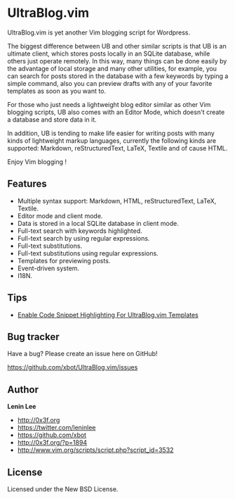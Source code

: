 UltraBlog.vim
=============

UltraBlog.vim is yet another Vim blogging script for Wordpress.

The biggest difference between UB and other similar scripts is that UB is an ultimate client, which stores posts locally in an SQLite database, while others just operate remotely. In this way, many things can be done easily by the advantage of local storage and many other utilities, for example, you can search for posts stored in the database with a few keywords by typing a simple command, also you can preview drafts with any of your favorite templates as soon as you want to.

For those who just needs a lightweight blog editor similar as other Vim blogging scripts, UB also comes with an Editor Mode, which doesn't create a database and store data in it.

In addition, UB is tending to make life easier for writing posts with many kinds of lightweight markup languages, currently the following kinds are supported: Markdown, reStructuredText, LaTeX, Textile and of cause HTML.

Enjoy Vim blogging !

Features
--------

* Multiple syntax support: Markdown, HTML, reStructuredText, LaTeX, Textile.
* Editor mode and client mode.
* Data is stored in a local SQLite database in client mode.
* Full-text search with keywords highlighted.
* Full-text search by using regular expressions.
* Full-text substitutions.
* Full-text substitutions using regular expressions.
* Templates for previewing posts.
* Event-driven system.
* I18N.

Tips
--------

* [Enable Code Snippet Highlighting For UltraBlog.vim Templates](http://0x3f.org/?p=2103)

Bug tracker
--------

Have a bug? Please create an issue here on GitHub!

https://github.com/xbot/UltraBlog.vim/issues

Author
--------

**Lenin Lee**

* http://0x3f.org
* https://twitter.com/leninlee
* https://github.com/xbot
* http://0x3f.org/?p=1894
* http://www.vim.org/scripts/script.php?script_id=3532

License
--------

Licensed under the New BSD License.
